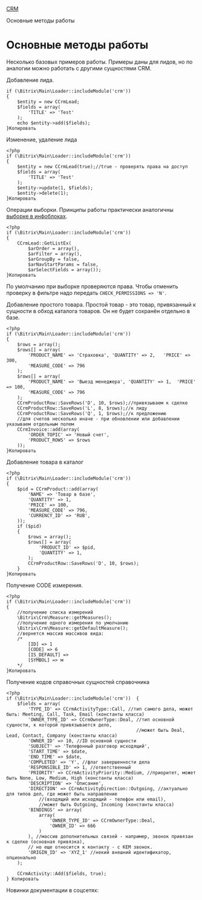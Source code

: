 [CRM](/api_help/crm/index.php)

Основные методы работы

Основные методы работы
======================

Несколько базовых примеров работы. Примеры даны для лидов, но по аналогии можно работать с другими сущностями CRM.

  

Добавление лида.

```
if (\Bitrix\Main\Loader::includeModule('crm')) 
{ 
	$entity = new CCrmLead; 
	$fields = array( 
		'TITLE' => 'Test' 
	); 
	echo $entity->add($fields); 
}Копировать
```

  

Изменение, удаление лида

```
<?php 
if (\Bitrix\Main\Loader::includeModule('crm')) 
{ 
	$entity = new CCrmLead(true);//true - проверять права на доступ
	$fields = array( 
		'TITLE' => 'Test' 
	); 
	$entity->update(1, $fields); 
	$entity->delete(1); 
}Копировать
```

  

Операции выборки. Принципы работы практически аналогичны [выборке в инфоблоках](http://dev.1c-bitrix.ru/api_help/iblock/classes/ciblockelement/getlist.php "Описание метода CIBlockElement::GetList").

```
<?php 
if (\Bitrix\Main\Loader::includeModule('crm')) 
{ 
	CCrmLead::GetListEx( 
		$arOrder = array(),  
		$arFilter = array(),  
		$arGroupBy = false,  
		$arNavStartParams = false,  
		$arSelectFields = array()); 
}Копировать
```

По умолчанию при выборке проверяются права. Чтобы отменить проверку в фильтре надо передать `CHECK_PERMISSIONS => 'N'`.

  

Добавление простого товара. Простой товар - это товар, привязанный к сущности в обход каталога товаров. Он не будет сохранён отдельно в базе.

```
<?php 
if (\Bitrix\Main\Loader::includeModule('crm')) 
{ 
	$rows = array(); 
	$rows[] = array( 
		'PRODUCT_NAME' => 'Страховка', 'QUANTITY' => 2,   'PRICE' => 300, 
		'MEASURE_CODE' => 796 
	); 
	$rows[] = array( 
		'PRODUCT_NAME' => 'Выезд менеджера', 'QUANTITY' => 1,  'PRICE' => 100, 
		'MEASURE_CODE' => 796 
	); 
	CCrmProductRow::SaveRows('D', 10, $rows);//привязываем к сделке 
	CCrmProductRow::SaveRows('L', 8, $rows);//к лиду 
	CCrmProductRow::SaveRows('Q', 1, $rows);//к предложению 
	//для счетов несколько иначе - при обновлении или добавлении  указываем отдельным полем 
	CCrmInvoice::add(array( 
		'ORDER_TOPIC' => 'Новый счет', 
		'PRODUCT_ROWS' => $rows 
	)); 
}Копировать
```

  

Добавление товара в каталог

```
<?php 
if (\Bitrix\Main\Loader::includeModule('crm')) 
{ 
	$pid = CCrmProduct::add(array( 
		'NAME' => 'Товар в базе', 
		'QUANTITY' => 1, 
		'PRICE' => 100, 
		'MEASURE_CODE' => 796, 
		'CURRENCY_ID' => 'RUB', 
	)); 
	if ($pid) 
	{ 
		$rows = array(); 
		$rows[] = array( 
			'PRODUCT_ID' => $pid, 
			'QUANTITY' => 1, 
		); 
		CCrmProductRow::SaveRows('D', 10, $rows); 
	} 
}Копировать
```

  

Получение CODE измерения.

```
<?php 
if (\Bitrix\Main\Loader::includeModule('crm')) 
{ 
	//получение списка измерений 
	\Bitrix\Crm\Measure::getMeasures(); 
	//получение одного измерения по умолчанию 
	\Bitrix\Crm\Measure::getDefaultMeasure(); 
	//вернется массив массивов вида: 
	/* 
		[ID] => 1 
		[CODE] => 6 
		[IS_DEFAULT] =>  
		[SYMBOL] => м 
	*/ 
}Копировать
```

  


Получение кодов справочных сущностей справочника

```
<?php 
if (\Bitrix\Main\Loader::includeModule('crm'))  { 
	$fields = array( 
		'TYPE_ID' => CCrmActivityType::Call, //тип самого дела, может быть: Meeting, Call, Task, Email (константы класса)
		'OWNER_TYPE_ID' => CCrmOwnerType::Deal, //тип основной сущности, к которой привязывается дело, 
                                                //может быть Deal, Lead, Contact, Company (константы класса)
		'OWNER_ID' => 10, //ID основной сущности
		'SUBJECT' => 'Телефонный разговор исходящий', 
		'START_TIME' => $date, 
		'END_TIME' => $date, 
		'COMPLETED' => 'Y', //флаг завершенности дела
		'RESPONSIBLE_ID' => 1, //ответственный
		'PRIORITY' => CCrmActivityPriority::Medium, //приоритет, может быть None, Low, Medium, High (константы класса)
		'DESCRIPTION' => 'Описание', 
		'DIRECTION' => CCrmActivityDirection::Outgoing, //актуально для типов дел, где может быть направление 
			//(входящий или исходящий - телефон или email), 
			//может быть Outgoing, Incoming (константы класса)
		'BINDINGS' => array( 
			array( 
				'OWNER_TYPE_ID' => CCrmOwnerType::Deal, 
				'OWNER_ID' => 666 
			) 
		), //массив дополнительных связей - например, звонок привязан к сделке (основная привязка),
		// но еще относится к контакту - с КЕМ звонок.
		'ORIGIN_ID' => 'XYZ_1' //некий внешний идентификатор, опционально
	); 
     
	CCrmActivity::Add($fields, true); 
} Копировать
```

Новинки документации в соцсетях: